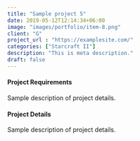 ```yaml
---
title: "Sample project 5"
date: 2019-05-12T12:14:34+06:00
image: "images/portfolio/item-8.png"
client: "G"
project_url : "https://examplesite.com/"
categories: ["Starcraft II"]
description: "This is meta description."
draft: false
---
```


#### Project Requirements

Sample description of project details.


#### Project Details

Sample description of project details.
